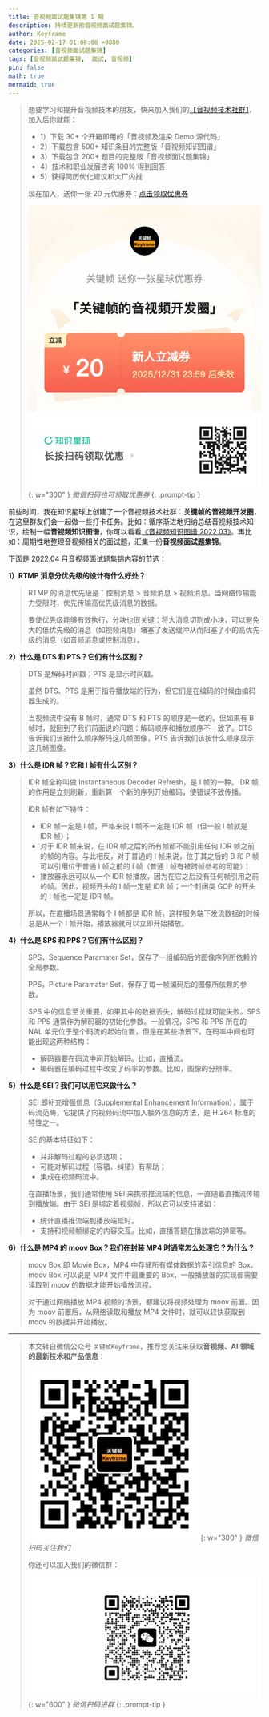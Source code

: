 ```yaml
---
title: 音视频面试题集锦第 1 期
description: 持续更新的音视频面试题集锦。
author: Keyframe
date: 2025-02-17 01:08:08 +0800
categories: [音视频面试题集锦]
tags: [音视频面试题集锦,  面试, 音视频]
pin: false
math: true
mermaid: true
---
```


>想要学习和提升音视频技术的朋友，快来加入我们的<a href="https://t.zsxq.com/jRprT" target="_blank" rel="noopener noreferrer">【音视频技术社群】</a>，加入后你就能：
>
>- 1）下载 30+ 个开箱即用的「音视频及渲染 Demo 源代码」
>- 2）下载包含 500+ 知识条目的完整版「音视频知识图谱」
>- 3）下载包含 200+ 题目的完整版「音视频面试题集锦」
>- 4）技术和职业发展咨询 100% 得到回答
>- 5）获得简历优化建议和大厂内推
>  
>现在加入，送你一张 20 元优惠券：<a href="https://t.zsxq.com/jRprT" target="_blank" rel="noopener noreferrer">点击领取优惠券</a>
>
>![知识星球新人优惠券](assets/img/keyframe-zsxq-coupon.png){: w="300" }
>_微信扫码也可领取优惠券_
{: .prompt-tip }


前些时间，我在知识星球上创建了一个音视频技术社群：**关键帧的音视频开发圈**，在这里群友们会一起做一些打卡任务。比如：循序渐进地归纳总结音视频技术知识，绘制一幅**音视频知识图谱**，你可以看看[《音视频知识图谱 2022.03》](https://mp.weixin.qq.com/s/5cyWQgUXBArtY39Q9frUpA)。再比如：周期性地整理音视频相关的面试题，汇集一份**音视频面试题集锦**。

下面是 2022.04 月音视频面试题集锦内容的节选：


**1）RTMP 消息分优先级的设计有什么好处？**

>RTMP 的消息优先级是：控制消息 > 音频消息 > 视频消息。当网络传输能力受限时，优先传输高优先级消息的数据。
>
>要使优先级能够有效执行，分块也很关键：将大消息切割成小块，可以避免大的低优先级的消息（如视频消息）堵塞了发送缓冲从而阻塞了小的高优先级的消息（如音频消息或控制消息）。


**2）什么是 DTS 和 PTS？它们有什么区别？**

>DTS 是解码时间戳；PTS 是显示时间戳。
>
>虽然 DTS、PTS 是用于指导播放端的行为，但它们是在编码的时候由编码器生成的。
>
>当视频流中没有 B 帧时，通常 DTS 和 PTS 的顺序是一致的。但如果有 B 帧时，就回到了我们前面说的问题：解码顺序和播放顺序不一致了。DTS 告诉我们该按什么顺序解码这几帧图像，PTS 告诉我们该按什么顺序显示这几帧图像。

**3）什么是 IDR 帧？它和 I 帧有什么区别？**

>IDR 帧全称叫做 Instantaneous Decoder Refresh，是 I 帧的一种。IDR 帧的作用是立刻刷新，重新算一个新的序列开始编码，使错误不致传播。
>
>IDR 帧有如下特性：
>
>- IDR 帧一定是 I 帧，严格来说 I 帧不一定是 IDR 帧（但一般 I 帧就是 IDR 帧）；
>- 对于 IDR 帧来说，在 IDR 帧之后的所有帧都不能引用任何 IDR 帧之前的帧的内容。与此相反，对于普通的 I 帧来说，位于其之后的 B 和 P 帧可以引用位于普通 I 帧之前的 I 帧（普通 I 帧有被跨帧参考的可能）；
>- 播放器永远可以从一个 IDR 帧播放，因为在它之后没有任何帧引用之前的帧。因此，视频开头的 I 帧一定是 IDR 帧；一个封闭类 GOP 的开头的 I 帧也一定是 IDR 帧。
>
>所以，在直播场景通常每个 I 帧都是 IDR 帧，这样服务端下发流数据的时候总是从一个 I 帧开始，播放器就可以立即开始播放。


**4）什么是 SPS 和 PPS？它们有什么区别？**

>SPS，Sequence Paramater Set，保存了一组编码后的图像序列所依赖的全局参数。
>
>PPS，Picture Paramater Set，保存了每一帧编码后的图像所依赖的参数。
>
>SPS 中的信息至关重要，如果其中的数据丢失，解码过程就可能失败。SPS 和 PPS 通常作为解码器的初始化参数。一般情况，SPS 和 PPS 所在的 NAL 单元位于整个码流的起始位置，但是在某些场景下，在码率中间也可能出现这两种结构：
>
>- 解码器要在码流中间开始解码。比如，直播流。
>- 编码器在编码过程中改变了码率的参数。比如，图像的分辨率。


**5）什么是 SEI？我们可以用它来做什么？**

>SEI 即补充增强信息（Supplemental Enhancement Information），属于码流范畴，它提供了向视频码流中加入额外信息的方法，是 H.264 标准的特性之一。
>
>SEI的基本特征如下：
>
>- 并非解码过程的必须选项；
>- 可能对解码过程（容错、纠错）有帮助；
>- 集成在视频码流中。
>
>在直播场景，我们通常使用 SEI 来携带推流端的信息，一直随着直播流传输到播放端。由于 SEI 是绑定着视频帧，所以它可以支持诸如：
>
>- 统计直播推流端到播放端延时。
>- 支持和视频帧绑定的内容交互。比如，直播答题在播放端的弹窗等。

**6）什么是 MP4 的 moov Box？我们在封装 MP4 时通常怎么处理它？为什么？**

>moov Box 即 Movie Box，MP4 中存储所有媒体数据的索引信息的 Box。moov Box 可以说是 MP4 文件中最重要的 Box，一般播放器的实现都需要读取到 moov 的数据才能开始播放流程。
>
>对于通过网络播放 MP4 视频的场景，都建议将视频处理为 moov 前置。因为 moov 前置后，从网络读取和播放 MP4 文件时，就可以较快获取到 moov 的数据并开始播放。








---

> 本文转自微信公众号 `关键帧Keyframe`，推荐您关注来获取**音视频、AI 领域的最新技术和产品信息**：
>
>![微信公众号](assets/img/keyframe-mp.jpg){: w="300" }
>_微信扫码关注我们_
>
>你还可以加入我们的微信群：
>
>![关键帧的音视频开发群](assets/img/av-wechat-group.jpg){: w="600" }
>_微信扫码进群_
{: .prompt-tip }

